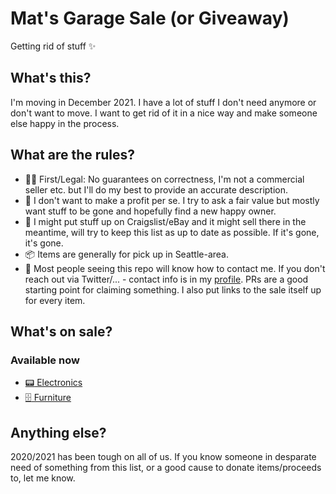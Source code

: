 # Mat's Garage Sale (or Giveaway)
Getting rid of stuff :sparkles:

## What's this?
I'm moving in December 2021. I have a lot of stuff I don't need anymore or don't want to move. I want to get rid of it in a nice way and make someone else happy in the process.

## What are the rules?
- :judge: First/Legal: No guarantees on correctness, I'm not a commercial seller etc. but I'll do my best to provide an accurate description.
- :money_with_wings: I don't want to make a profit per se. I try to ask a fair value but mostly want stuff to be gone and hopefully find a new happy owner.
- :dart: I might put stuff up on Craigslist/eBay and it might sell there in the meantime, will try to keep this list as up to date as possible. If it's gone, it's gone.
- :package: Items are generally for pick up in Seattle-area.
- :love_letter: Most people seeing this repo will know how to contact me. If you don't reach out via Twitter/... - contact info is in my [profile](https://github.com/matthiaswenz). PRs are a good starting point for claiming something. I also put links to the sale itself up for every item.

## What's on sale?
### Available now
- [:pager: Electronics](electronics.md)
- [:file_cabinet: Furniture](furniture.md)

## Anything else?
2020/2021 has been tough on all of us. If you know someone in desparate need of something from this list, or a good cause to donate items/proceeds to, let me know.
